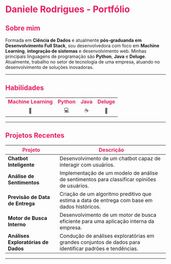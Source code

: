 # <span style="color:#E91E63;">Daniele Rodrigues - Portfólio</span>


## <span style="color:#E91E63;">Sobre mim</span>

Formada em **Ciência de Dados** e atualmente **pós-graduanda em Desenvolvimento Full Stack**, sou desenvolvedora com foco em **Machine Learning**, **integração de sistemas** e desenvolvimento web. Minhas principais linguagens de programação são **Python**, **Java** e **Deluge**. Atualmente, trabalho no setor de tecnologia de uma empresa, atuando no desenvolvimento de soluções inovadoras.

---

## <span style="color:#E91E63;">Habilidades</span>

<table>
  <tr>
    <td align="center"><strong><span style="color:#E91E63;">Machine Learning</span></strong></td>
    <td align="center"><strong><span style="color:#E91E63;">Python</span></strong></td>
    <td align="center"><strong><span style="color:#E91E63;">Java</span></strong></td>
    <td align="center"><strong><span style="color:#E91E63;">Deluge</span></strong></td>
  </tr>
  <tr>
    <td align="center">🧠</td>
    <td align="center">💻</td>
    <td align="center">☕</td>
    <td align="center">🔄</td>
  </tr>
</table>

---

## <span style="color:#E91E63;">Projetos Recentes</span>

| <span style="color:#E91E63;">Projeto</span>                | <span style="color:#E91E63;">Descrição</span>                                                             |
|------------------------------------------|-----------------------------------------------------------------------------------------------|
| **Chatbot Inteligente**                  | Desenvolvimento de um chatbot capaz de interagir com usuários.                                |
| **Análise de Sentimentos**               | Implementação de um modelo de análise de sentimentos para classificar opiniões de usuários.    |
| **Previsão de Data de Entrega**          | Criação de um algoritmo preditivo que estima a data de entrega com base em dados históricos.   |
| **Motor de Busca Interno**               | Desenvolvimento de um motor de busca eficiente para uma aplicação interna da empresa.          |
| **Análises Exploratórias de Dados**      | Condução de análises exploratórias em grandes conjuntos de dados para identificar padrões e tendências. |

---


